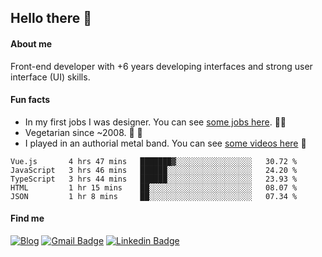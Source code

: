 ## Hello there 🤘

#### About me

Front-end developer with +6 years developing interfaces and strong user interface (UI) skills.

#### Fun facts

- In my first jobs I was designer. You can see [some jobs here](https://www.behance.net/edermunhoz1384). 👨‍💻
- Vegetarian since ~2008. 🌱 🍄
- I played in an authorial metal band. You can see [some videos here](https://www.youtube.com/watch?v=73xqyuybYWc&ab_channel=OrckOut) 🎸

<!--START_SECTION:waka-->
```text
Vue.js       4 hrs 47 mins   ███████▓░░░░░░░░░░░░░░░░░   30.72 % 
JavaScript   3 hrs 46 mins   ██████░░░░░░░░░░░░░░░░░░░   24.20 % 
TypeScript   3 hrs 44 mins   ██████░░░░░░░░░░░░░░░░░░░   23.93 % 
HTML         1 hr 15 mins    ██░░░░░░░░░░░░░░░░░░░░░░░   08.07 % 
JSON         1 hr 8 mins     ██░░░░░░░░░░░░░░░░░░░░░░░   07.34 % 
```
<!--END_SECTION:waka-->

#### Find me

[![Blog](https://img.shields.io/badge/blog-https%3A%2F%2Federmunhozsantos.com%2F-orange)](https://edermunhozsantos.netlify.app/)
[![Gmail Badge](https://img.shields.io/badge/-edermunhozsantos@gmail.com-c14438?style=flat-square&logo=Gmail&logoColor=white&link=mailto:edermunhozsantos@gmail.com)](mailto:edermunhozsantos@gmail.com)
[![Linkedin Badge](https://img.shields.io/badge/-LinkedIn-blue?style=flat-square&logo=Linkedin&logoColor=white&link=eder-munhoz-dos-santos-52965b66)](https://www.linkedin.com/in/eder-munhoz-dos-santos-52965b66)
